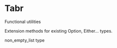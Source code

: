 # Tabr

Functional utilities

Extension methods for existing Option, Either... types.

non_empty_list type
